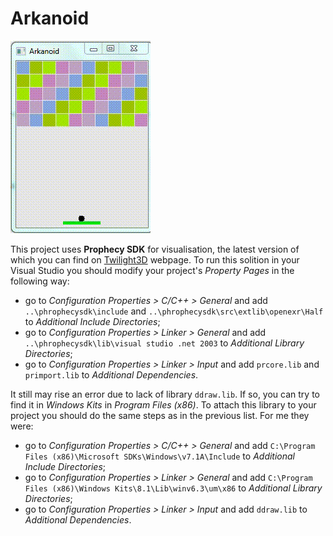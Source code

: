# Arkanoid

![alt text](https://github.com/Parfyonator/Arkanoid/blob/master/Game.gif)

This project uses **Prophecy SDK** for visualisation, the latest version of which you can find on [Twilight3D](http://www.twilight3d.com/) webpage. To run this solition in your Visual Studio you should modify your project's *Property Pages* in the following way:

- go to *Configuration Properties > C/C++ > General* and add `..\phrophecysdk\include` and `..\phrophecysdk\src\extlib\openexr\Half` to *Additional Include Directories*;
- go to *Configuration Properties > Linker > General* and add `..\phrophecysdk\lib\visual studio .net 2003` to *Additional Library Directories*;
- go to *Configuration Properties > Linker > Input* and add `prcore.lib` and `primport.lib` to *Additional Dependencies*.

It still may rise an error due to lack of library `ddraw.lib`. If so, you can try to find it in *Windows Kits* in *Program Files (x86)*. To attach this library to your project you should do the same steps as in the previous list. For me they were:

- go to *Configuration Properties > C/C++ > General* and add `C:\Program Files (x86)\Microsoft SDKs\Windows\v7.1A\Include` to *Additional Include Directories*;
- go to *Configuration Properties > Linker > General* and add `C:\Program Files (x86)\Windows Kits\8.1\Lib\winv6.3\um\x86` to *Additional Library Directories*;
- go to *Configuration Properties > Linker > Input* and add `ddraw.lib` to *Additional Dependencies*.
